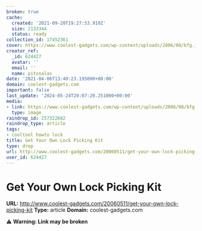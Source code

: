 ```yaml
---
broken: true
cache:
  created: '2021-09-20T19:27:53.910Z'
  size: 2133344
  status: ready
collection_id: 17452361
cover: https://www.coolest-gadgets.com/wp-content/uploads/2006/08/bfg.jpg
creator_ref:
  _id: 624427
  avatar: ''
  email: ''
  name: pitosalas
date: '2021-04-06T13:40:23.195000+00:00'
domain: coolest-gadgets.com
important: false
last_update: '2024-05-24T20:07:20.251000+00:00'
media:
- link: https://www.coolest-gadgets.com/wp-content/uploads/2006/08/bfg.jpg
  type: image
raindrop_id: 257322682
raindrop_type: article
tags:
- cooltool howto lock
title: Get Your Own Lock Picking Kit
type: drop
url: http://www.coolest-gadgets.com/20060511/get-your-own-lock-picking-kit
user_id: 624427
---
```


# Get Your Own Lock Picking Kit

**URL:** http://www.coolest-gadgets.com/20060511/get-your-own-lock-picking-kit
**Type:** article
**Domain:** coolest-gadgets.com

⚠️ **Warning: Link may be broken**
